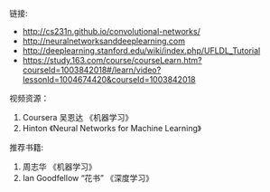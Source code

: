 链接:
- http://cs231n.github.io/convolutional-networks/
- http://neuralnetworksanddeeplearning.com
- http://deeplearning.stanford.edu/wiki/index.php/UFLDL_Tutorial
- https://study.163.com/course/courseLearn.htm?courseId=1003842018#/learn/video?lessonId=1004674420&courseId=1003842018

视频资源：
1. Coursera 吴恩达 《机器学习》
2. Hinton 《Neural Networks for Machine Learning》

推荐书籍:
1. 周志华 《机器学习》
2. Ian Goodfellow “花书” 《深度学习》


